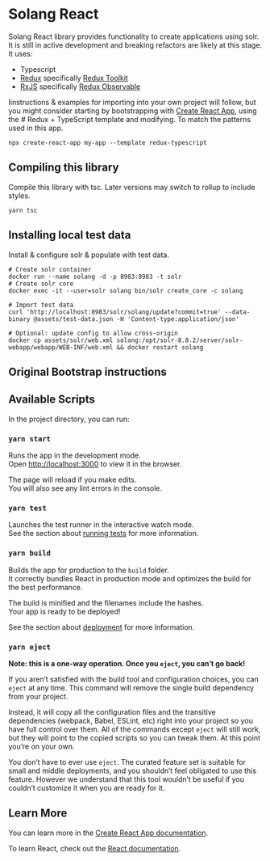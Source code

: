# Solang React 


Solang React library provides functionality to create applications using solr. It is still in active development and 
breaking refactors are likely at this stage. It uses:
* Typescript
* [Redux](https://redux.js.org/) specifically [Redux Toolkit](https://redux-toolkit.js.org/)
* [RxJS](https://rxjs.dev/) specifically [Redux Observable](https://redux-observable.js.org/)

Iinstructions & examples for importing into your own project will follow, but you might consider starting by bootstrapping with 
[Create React App](https://github.com/facebook/create-react-app), using the # Redux + TypeScript template and modifying.
To match the patterns used in this app. 

```shell
npx create-react-app my-app --template redux-typescript 
```

## Compiling this library
Compile this library with tsc. Later versions may switch to rollup to include styles.  
```shell
yarn tsc
```


## Installing local test data

Install & configure solr & populate with test data. 

```shell
# Create solr container
docker run --name solang -d -p 8983:8983 -t solr
# Create solr core
docker exec -it --user=solr solang bin/solr create_core -c solang

# Import test data
curl 'http://localhost:8983/solr/solang/update?commit=true' --data-binary @assets/test-data.json -H 'Content-type:application/json'

# Optional: update config to allow cross-origin
docker cp assets/solr/web.xml solang:/opt/solr-8.8.2/server/solr-webapp/webapp/WEB-INF/web.xml && docker restart solang

```

## Original Bootstrap instructions

## Available Scripts

In the project directory, you can run:

### `yarn start`

Runs the app in the development mode.<br />
Open [http://localhost:3000](http://localhost:3000) to view it in the browser.

The page will reload if you make edits.<br />
You will also see any lint errors in the console.

### `yarn test`

Launches the test runner in the interactive watch mode.<br />
See the section about [running tests](https://facebook.github.io/create-react-app/docs/running-tests) for more information.

### `yarn build`

Builds the app for production to the `build` folder.<br />
It correctly bundles React in production mode and optimizes the build for the best performance.

The build is minified and the filenames include the hashes.<br />
Your app is ready to be deployed!

See the section about [deployment](https://facebook.github.io/create-react-app/docs/deployment) for more information.

### `yarn eject`

**Note: this is a one-way operation. Once you `eject`, you can’t go back!**

If you aren’t satisfied with the build tool and configuration choices, you can `eject` at any time. This command will remove the single build dependency from your project.

Instead, it will copy all the configuration files and the transitive dependencies (webpack, Babel, ESLint, etc) right into your project so you have full control over them. All of the commands except `eject` will still work, but they will point to the copied scripts so you can tweak them. At this point you’re on your own.

You don’t have to ever use `eject`. The curated feature set is suitable for small and middle deployments, and you shouldn’t feel obligated to use this feature. However we understand that this tool wouldn’t be useful if you couldn’t customize it when you are ready for it.

## Learn More

You can learn more in the [Create React App documentation](https://facebook.github.io/create-react-app/docs/getting-started).

To learn React, check out the [React documentation](https://reactjs.org/).
